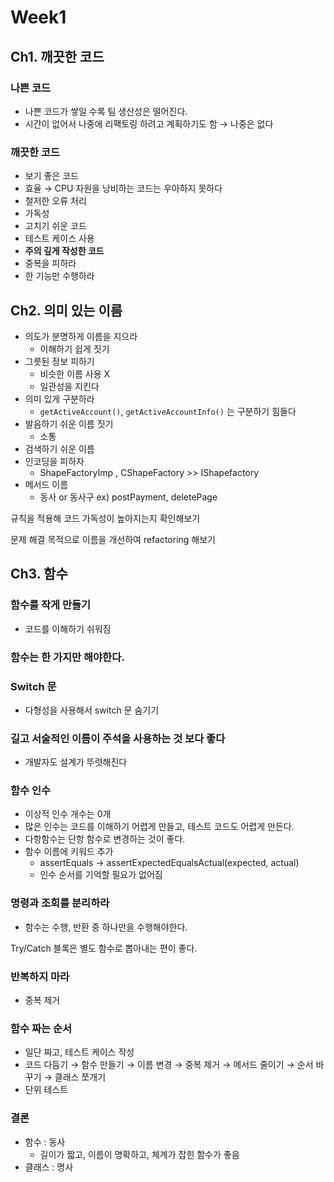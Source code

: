# Week1

## Ch1. 깨끗한 코드

### 나쁜 코드

- 나쁜 코드가 쌓일 수록 팀 생산성은 떨어진다.
- 시간이 없어서 나중에 리팩토링 하려고 계획하기도 함 → 나중은 없다

### 깨끗한 코드

- 보기 좋은 코드
- 효율 → CPU 자원을 낭비하는 코드는 우아하지 못하다
- 철저한 오류 처리
- 가독성
- 고치기 쉬운 코드
- 테스트 케이스 사용
- **주의 깊게 작성한 코드**
- 중복을 피하라
- 한 기능만 수행하라

## Ch2. 의미 있는 이름

- 의도가 분명하게 이름을 지으라
    - 이해하기 쉽게 짓기
- 그릇된 정보 피하기
    - 비슷한 이름 사용 X
    - 일관성을 지킨다
- 의미 있게 구분하라
    - `getActiveAccount()`, `getActiveAccountInfo()` 는 구분하기 힘들다
- 발음하기 쉬운 이름 짓기
    - 소통
- 검색하기 쉬운 이름
- 인코딩을 피하자
    - ShapeFactoryImp , CShapeFactory  >>  IShapefactory
- 메서드 이름
    - 동사 or 동사구 ex) postPayment, deletePage

규칙을 적용해 코드 가독성이 높아지는지 확인해보기

문제 해결 목적으로 이름을 개선하여 refactoring 해보기 


## Ch3. 함수

### 함수를 작게 만들기

- 코드를 이해하기 쉬워짐

### 함수는 한 가지만 해야한다.

### Switch 문

- 다형성을 사용해서 switch 문 숨기기

### 길고 서술적인 이름이 주석을 사용하는 것 보다 좋다

- 개발자도 설계가 뚜렷해진다

### 함수 인수

- 이상적 인수 개수는 0개
- 많은 인수는 코드를 이해하기 어렵게 만들고, 테스트 코드도 어렵게 만든다.
- 다항함수는 단항 함수로 변경하는 것이 좋다.
- 함수 이름에 키워드 추가
    - assertEquals → assertExpectedEqualsActual(expected, actual)
    - 인수 순서를 기억할 필요가 없어짐

### 명령과 조회를 분리하라

- 함수는 수행, 반환 중 하나만을 수행해야한다.

Try/Catch 블록은 별도 함수로 뽑아내는 편이 좋다. 

### 반복하지 마라

- 중복 제거

### 함수 짜는 순서

- 일단 짜고, 테스트 케이스 작성
- 코드 다듬기 → 함수 만들기 → 이름 변경 → 중복 제거 → 메서드 줄이기 → 순서 바꾸기 → 클래스 쪼개기
- 단위 테스트

### 결론

- 함수 : 동사
    - 길이가 짧고, 이름이 명확하고, 체계가 잡힌 함수가 좋음
- 클래스 : 명사
